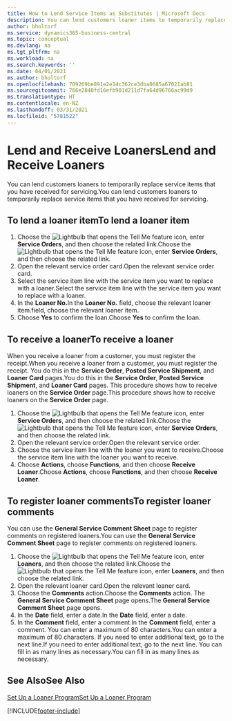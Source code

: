 ```yaml
---
title: How to Lend Service Items as Substitutes | Microsoft Docs
description: You can lend customers loaner items to temporarily replace service items that you have received for servicing.
author: bholtorf
ms.service: dynamics365-business-central
ms.topic: conceptual
ms.devlang: na
ms.tgt_pltfrm: na
ms.workload: na
ms.search.keywords: ''
ms.date: 04/01/2021
ms.author: bholtorf
ms.openlocfilehash: 709269be891e2e14c362ce3dba0685a67021ab81
ms.sourcegitcommit: 766e2840fd16efb901d211d7fa64d96766ac99d9
ms.translationtype: HT
ms.contentlocale: en-NZ
ms.lasthandoff: 03/31/2021
ms.locfileid: "5781522"
---
```

# <a name="lend-and-receive-loaners"></a><span data-ttu-id="834d2-103">Lend and Receive Loaners</span><span class="sxs-lookup"><span data-stu-id="834d2-103">Lend and Receive Loaners</span></span>
<span data-ttu-id="834d2-104">You can lend customers loaners to temporarily replace service items that you have received for servicing.</span><span class="sxs-lookup"><span data-stu-id="834d2-104">You can lend customers loaners to temporarily replace service items that you have received for servicing.</span></span>  
  
## <a name="to-lend-a-loaner-item"></a><span data-ttu-id="834d2-105">To lend a loaner item</span><span class="sxs-lookup"><span data-stu-id="834d2-105">To lend a loaner item</span></span>    
1. <span data-ttu-id="834d2-106">Choose the ![Lightbulb that opens the Tell Me feature](media/ui-search/search_small.png "Tell me what you want to do") icon, enter **Service Orders**, and then choose the related link.</span><span class="sxs-lookup"><span data-stu-id="834d2-106">Choose the ![Lightbulb that opens the Tell Me feature](media/ui-search/search_small.png "Tell me what you want to do") icon, enter **Service Orders**, and then choose the related link.</span></span>  
2. <span data-ttu-id="834d2-107">Open the relevant service order card.</span><span class="sxs-lookup"><span data-stu-id="834d2-107">Open the relevant service order card.</span></span>  
3. <span data-ttu-id="834d2-108">Select the service item line with the service item you want to replace with a loaner.</span><span class="sxs-lookup"><span data-stu-id="834d2-108">Select the service item line with the service item you want to replace with a loaner.</span></span>  
4. <span data-ttu-id="834d2-109">In the **Loaner No.**</span><span class="sxs-lookup"><span data-stu-id="834d2-109">In the **Loaner No.**</span></span> <span data-ttu-id="834d2-110">field, choose the relevant loaner item.</span><span class="sxs-lookup"><span data-stu-id="834d2-110">field, choose the relevant loaner item.</span></span>  
5. <span data-ttu-id="834d2-111">Choose **Yes** to confirm the loan.</span><span class="sxs-lookup"><span data-stu-id="834d2-111">Choose **Yes** to confirm the loan.</span></span>  

## <a name="to-receive-a-loaner"></a><span data-ttu-id="834d2-112">To receive a loaner</span><span class="sxs-lookup"><span data-stu-id="834d2-112">To receive a loaner</span></span>  
<span data-ttu-id="834d2-113">When you receive a loaner from a customer, you must register the receipt.</span><span class="sxs-lookup"><span data-stu-id="834d2-113">When you receive a loaner from a customer, you must register the receipt.</span></span> <span data-ttu-id="834d2-114">You do this in the **Service Order**, **Posted Service Shipment**, and **Loaner Card** pages.</span><span class="sxs-lookup"><span data-stu-id="834d2-114">You do this in the **Service Order**, **Posted Service Shipment**, and **Loaner Card** pages.</span></span> <span data-ttu-id="834d2-115">This procedure shows how to receive loaners on the **Service Order** page.</span><span class="sxs-lookup"><span data-stu-id="834d2-115">This procedure shows how to receive loaners on the **Service Order** page.</span></span>  
  
1. <span data-ttu-id="834d2-116">Choose the ![Lightbulb that opens the Tell Me feature](media/ui-search/search_small.png "Tell me what you want to do") icon, enter **Service Orders**, and then choose the related link.</span><span class="sxs-lookup"><span data-stu-id="834d2-116">Choose the ![Lightbulb that opens the Tell Me feature](media/ui-search/search_small.png "Tell me what you want to do") icon, enter **Service Orders**, and then choose the related link.</span></span>  
2. <span data-ttu-id="834d2-117">Open the relevant service order.</span><span class="sxs-lookup"><span data-stu-id="834d2-117">Open the relevant service order.</span></span>  
3. <span data-ttu-id="834d2-118">Choose the service item line with the loaner you want to receive.</span><span class="sxs-lookup"><span data-stu-id="834d2-118">Choose the service item line with the loaner you want to receive.</span></span>  
4. <span data-ttu-id="834d2-119">Choose **Actions**, choose **Functions**, and then choose **Receive Loaner**.</span><span class="sxs-lookup"><span data-stu-id="834d2-119">Choose **Actions**, choose **Functions**, and then choose **Receive Loaner**.</span></span>  

## <a name="to-register-loaner-comments"></a><span data-ttu-id="834d2-120">To register loaner comments</span><span class="sxs-lookup"><span data-stu-id="834d2-120">To register loaner comments</span></span>  
<span data-ttu-id="834d2-121">You can use the **General Service Comment Sheet** page to register comments on registered loaners.</span><span class="sxs-lookup"><span data-stu-id="834d2-121">You can use the **General Service Comment Sheet** page to register comments on registered loaners.</span></span>  
  
1. <span data-ttu-id="834d2-122">Choose the ![Lightbulb that opens the Tell Me feature](media/ui-search/search_small.png "Tell me what you want to do") icon, enter **Loaners**, and then choose the related link.</span><span class="sxs-lookup"><span data-stu-id="834d2-122">Choose the ![Lightbulb that opens the Tell Me feature](media/ui-search/search_small.png "Tell me what you want to do") icon, enter **Loaners**, and then choose the related link.</span></span>  
2. <span data-ttu-id="834d2-123">Open the relevant loaner card.</span><span class="sxs-lookup"><span data-stu-id="834d2-123">Open the relevant loaner card.</span></span>  
3. <span data-ttu-id="834d2-124">Choose the **Comments** action.</span><span class="sxs-lookup"><span data-stu-id="834d2-124">Choose the **Comments** action.</span></span> <span data-ttu-id="834d2-125">The **General Service Comment Sheet** page opens.</span><span class="sxs-lookup"><span data-stu-id="834d2-125">The **General Service Comment Sheet** page opens.</span></span>  
4. <span data-ttu-id="834d2-126">In the **Date** field, enter a date.</span><span class="sxs-lookup"><span data-stu-id="834d2-126">In the **Date** field, enter a date.</span></span>  
5. <span data-ttu-id="834d2-127">In the **Comment** field, enter a comment.</span><span class="sxs-lookup"><span data-stu-id="834d2-127">In the **Comment** field, enter a comment.</span></span> <span data-ttu-id="834d2-128">You can enter a maximum of 80 characters.</span><span class="sxs-lookup"><span data-stu-id="834d2-128">You can enter a maximum of 80 characters.</span></span> <span data-ttu-id="834d2-129">If you need to enter additional text, go to the next line.</span><span class="sxs-lookup"><span data-stu-id="834d2-129">If you need to enter additional text, go to the next line.</span></span> <span data-ttu-id="834d2-130">You can fill in as many lines as necessary.</span><span class="sxs-lookup"><span data-stu-id="834d2-130">You can fill in as many lines as necessary.</span></span>  
  
## <a name="see-also"></a><span data-ttu-id="834d2-131">See Also</span><span class="sxs-lookup"><span data-stu-id="834d2-131">See Also</span></span>  
[<span data-ttu-id="834d2-132">Set Up a Loaner Program</span><span class="sxs-lookup"><span data-stu-id="834d2-132">Set Up a Loaner Program</span></span>](service-how-setup-loaner-program.md)   


[!INCLUDE[footer-include](includes/footer-banner.md)]